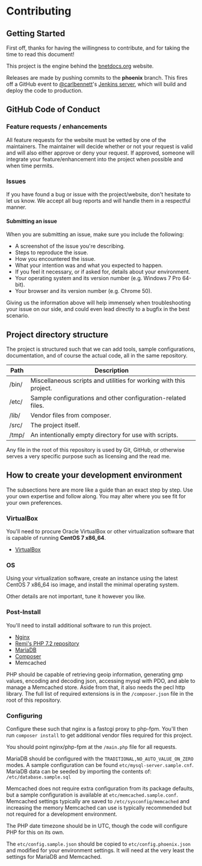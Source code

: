 # Contributing
## Getting Started
First off, thanks for having the willingness to contribute, and for taking the
time to read this document!

This project is the engine behind the [bnetdocs.org](https://bnetdocs.org)
website.

Releases are made by pushing commits to the **phoenix** branch. This fires off
a GitHub event to [@carlbennett](https://github.com/carlbennett)'s [Jenkins
server](https://jenkins.carlbennett.me/), which will build and deploy the code
to production.

## GitHub Code of Conduct
### Feature requests / enhancements
All feature requests for the website must be vetted by one of the maintainers.
The maintainer will decide whether or not your request is valid and will also
either approve or deny your request. If approved, someone will integrate your
feature/enhancement into the project when possible and when time permits.

### Issues
If you have found a bug or issue with the project/website, don't hesitate to
let us know. We accept all bug reports and will handle them in a respectful
manner.

#### Submitting an issue
When you are submitting an issue, make sure you include the following:

- A screenshot of the issue you're describing.
- Steps to reproduce the issue.
- How you encountered the issue.
- What your intention was and what you expected to happen.
- If you feel it necessary, or if asked for, details about your environment.
 - Your operating system and its version number (e.g. Windows 7 Pro 64-bit).
 - Your browser and its version number (e.g. Chrome 50).

Giving us the information above will help immensely when troubleshooting your
issue on our side, and could even lead directly to a bugfix in the best
scenario.

## Project directory structure
The project is structured such that we can add tools, sample configurations,
documentation, and of course the actual code, all in the same repository.

| Path  | Description                                                         |
|-------|---------------------------------------------------------------------|
| /bin/ | Miscellaneous scripts and utilities for working with this project.  |
| /etc/ | Sample configurations and other configuration-related files.        |
| /lib/ | Vendor files from composer.                                         |
| /src/ | The project itself.                                                 |
| /tmp/ | An intentionally empty directory for use with scripts.              |

Any file in the root of this repository is used by Git, GitHub, or otherwise
serves a very specific purpose such as licensing and the read me.

## How to create your development environment
The subsections here are more like a guide than an exact step by step. Use your
own expertise and follow along. You may alter where you see fit for your own
preferences.

### VirtualBox
You'll need to procure Oracle VirtualBox or other virtualization software
that is capable of running **CentOS 7 x86\_64**.

- [VirtualBox](https://www.virtualbox.org/)

### OS
Using your virtualization software, create an instance using the latest CentOS 7
x86\_64 iso image, and install the minimal operating system.

Other details are not important, tune it however you like.

### Post-Install
You'll need to install additional software to run this project.

- [Nginx](https://www.nginx.com/resources/wiki/start/topics/tutorials/install/)
- [Remi's PHP 7.2 repository](https://blog.remirepo.net/post/2017/12/04/Install-PHP-7.2-on-CentOS-RHEL-or-Fedora)
- [MariaDB](https://mariadb.com/kb/en/library/yum/)
- [Composer](https://getcomposer.org/)
- Memcached

PHP should be capable of retrieving geoip information, generating gmp values,
encoding and decoding json, accessing mysql with PDO, and able to manage a
Memcached store. Aside from that, it also needs the pecl http library. The full
list of required extensions is in the `/composer.json` file in the root of this
repository.

### Configuring
Configure these such that nginx is a fastcgi proxy to php-fpm. You'll then run
`composer install` to get additional vendor files required for this project.

You should point nginx/php-fpm at the `/main.php` file for all requests.

MariaDB should be configured with the `TRADITIONAL,NO_AUTO_VALUE_ON_ZERO` modes.
A sample configuration can be found `etc/mysql-server.sample.cnf`. MariaDB data
can be seeded by importing the contents of: `/etc/database.sample.sql`

Memcached does not require extra configuration from its package defaults, but
a sample configuration is available at `etc/memcached.sample.conf`. Memcached
settings typically are saved to `/etc/sysconfig/memcached` and increasing the
memory Memcached can use is typically recommended but not required for a
development environment.

The PHP date timezone should be in UTC, though the code will configure PHP for
this on its own.

The `etc/config.sample.json` should be copied to `etc/config.phoenix.json` and
modified for your environment settings. It will need at the very least the
settings for MariaDB and Memcached.
